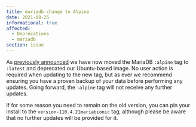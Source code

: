 ```yaml
---
title: mariadb change to Alpine
date: 2021-08-25
informational: true
affected:
  - Deprecations
  - mariadb
section: issue
---
```


As [previously announced](https://info.linuxserver.io/issues/2021-03-10-mariadb-alpine/) we have now moved the MariaDB `:alpine` tag to `:latest` and deprecated our Ubuntu-based image. No user action is required when updating to the new tag, but as ever we recommend ensuring you have a proven backup of your data before performing any updates. Going forward, the `:alpine` tag will not receive any further updates.

If for some reason you need to remain on the old version, you can pin your install to the `version-110.4.21mariabionic` tag, although please be aware that no further updates will be provided for it.
